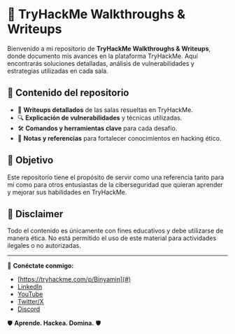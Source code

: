 # 🚀 TryHackMe Walkthroughs & Writeups  

Bienvenido a mi repositorio de **TryHackMe Walkthroughs & Writeups**, donde documento mis avances en la plataforma TryHackMe. Aquí encontrarás soluciones detalladas, análisis de vulnerabilidades y estrategias utilizadas en cada sala.  

## 📌 Contenido del repositorio  
- 🏴 **Writeups detallados** de las salas resueltas en TryHackMe.  
- 🔍 **Explicación de vulnerabilidades** y técnicas utilizadas.  
- 🛠️ **Comandos y herramientas clave** para cada desafío.  
- 📝 **Notas y referencias** para fortalecer conocimientos en hacking ético.  

## 🎯 Objetivo  
Este repositorio tiene el propósito de servir como una referencia tanto para mí como para otros entusiastas de la ciberseguridad que quieran aprender y mejorar sus habilidades en TryHackMe.  

## 🚨 Disclaimer  
Todo el contenido es únicamente con fines educativos y debe utilizarse de manera ética. No está permitido el uso de este material para actividades ilegales o no autorizadas.  

---  

📡 **Conéctate conmigo:**  
- [https://tryhackme.com/p/Binyamin](#)  
- [LinkedIn](#)  
- [YouTube](#)  
- [Twitter/X](#)  
- [Discord](#)  

🛡️ **Aprende. Hackea. Domina.** 🛡️  
